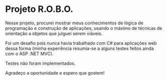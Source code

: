 # Projeto R.O.B.O.

Nesse projeto, procurei mostrar meus conhecimentos de lógica de programação e construção de aplicações, usando o máximo de técnicas de orientação a objetos que julguei serem viáveis.

Foi um desafio pois nunca havia trabalhado com C# para aplicações web dessa forma (minha experiência resumia-se a alguns testes feitos ainda com o ASP .NET MVC).

Testes não foram implementados.

Agradeço a oportunidade e espero que gostem!
